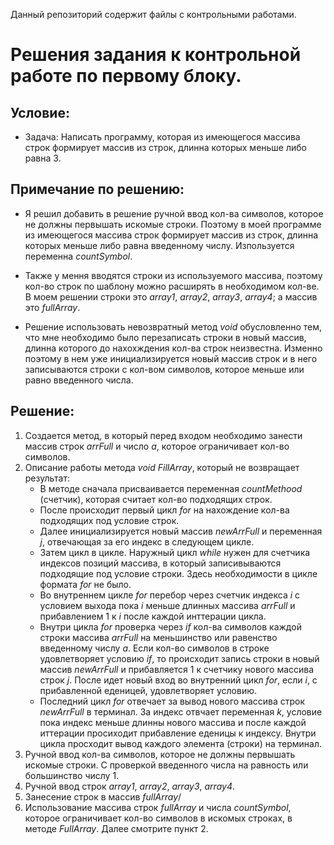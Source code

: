 Данный репозиторий содержит файлы с контрольными работами.

# Решения задания к контрольной работе по первому блоку.

## Условие:

* Задача: Написать программу, которая из имеющегося массива строк формирует массив из строк, длинна которых меньше либо равна 3.

## Примечание по решению:

* Я решил добавить в решение ручной ввод кол-ва символов, которое не должны первышать искомые строки. Поэтому в моей программе из имеющегося массива строк формирует массив из строк, длинна которых меньше либо равна введенному числу. Изпользуется переменна *countSymbol*.

* Также у мення вводятся строки из используемого массива, поэтому кол-во строк по шаблону можно расширять в необходимом кол-ве. В моем решении строки это *array1*, *array2*, *array3*, *array4*; а массив это *fullArray*.

* Решение использовать невозвратный метод *void* обусловленно тем, что мне необходимо было перезаписать строки в новый массив, длинна которого до нахохждения кол-ва строк неизвестна. Изменно поэтому в нем уже инициализируется новый массив строк и в него записываются строки с кол-вом символов, которое меньше или равно введенного числа.

## Решение:

1. Создается метод, в который перед входом необходимо занести массив строк *arrFull* и число *a*, которое ограничивает
кол-во символов.
2. Описание работы метода *void FillArray*, который не возвращает результат:
    * В методе сначала присваивается переменная *countMethood* (счетчик), которая считает кол-во подходящих строк.
    * После происходит первый цикл *for* на нахождение кол-ва подходящих под условие строк. 
    * Далее инициализируется новый массив *newArrFull* и переменная *j*, отвечающая за его индекс в следующем цикле.
    * Затем цикл в цикле. Наружный цикл *while* нужен для счетчика индексов позиций массива, в который записивываются подходящие под условие строки. Здесь необходимости в цикле формата *for* не было.
    * Во внутреннем цикле *for* перебор через счетчик индекса *i* с условием выхода пока *i* меньше длинных массива *arrFull* и прибавлением 1 к *i* после каждой инттерации цикла. 
    * Внутри цикла *for* проверка через *if* кол-ва символов каждой строки массива *arrFull* на меньшинство или равенство введенному числу *a*. Если кол-во символов в строке удовлетворяет условию *if*, то происходит запись строки в новый массив *newArrFull* и прибавляется 1 к счетчику нового массива строк *j*. После идет новый вход во внутренний цикл *for*, если *i*, с прибавленной еденицей, удовлетворяет условию.
    * Поcледний цикл *for* отвечает за вывод нового массива строк *newArrFull* в терминал. За индекс отвчает переменная *k*, условие пока индекс меньше длинны нового массива и после каждой иттерации просиходит прибавление еденицы к индексу. Внутри цикла просходит вывод каждого элемента (строки) на терминал.
3. Ручной ввод кол-ва символов, которое не должны первышать искомые строки. С проверкой введенного числа на равность или большинство числу 1.
4. Ручной ввод строк *array1*, *array2*, *array3*, *array4*.
5. Занесение строк в массив *fullArray*/
6. Использование массива строк *fullArray* и числа *countSymbol*, которое ограничивает кол-во символов в искомых строках, в методе *FullArray*. Далее смотрите пункт 2.